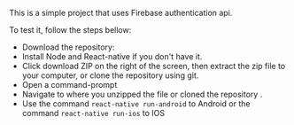 
This is a simple project that uses Firebase authentication api.

To test it, follow the steps bellow:

* Download the repository:
* Install Node and React-native if you don't have it.
* Click download ZIP on the right of the screen, then extract the zip file to your computer, or clone the repository using git.
* Open a command-prompt
* Navigate to where you unzipped the file or cloned the repository .
* Use the command `react-native run-android` to Android or the command `react-native run-ios` to IOS


